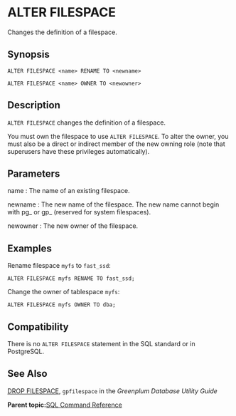 # ALTER FILESPACE 

Changes the definition of a filespace.

## Synopsis 

``` {#sql_command_synopsis}
ALTER FILESPACE <name> RENAME TO <newname>

ALTER FILESPACE <name> OWNER TO <newowner>
```

## Description 

`ALTER FILESPACE` changes the definition of a filespace.

You must own the filespace to use `ALTER FILESPACE`. To alter the owner, you must also be a direct or indirect member of the new owning role \(note that superusers have these privileges automatically\).

## Parameters 

name
:   The name of an existing filespace.

newname
:   The new name of the filespace. The new name cannot begin with pg\_ or gp\_ \(reserved for system filespaces\).

newowner
:   The new owner of the filespace.

## Examples 

Rename filespace `myfs` to `fast_ssd`:

```
ALTER FILESPACE myfs RENAME TO fast_ssd;
```

Change the owner of tablespace `myfs`:

```
ALTER FILESPACE myfs OWNER TO dba;
```

## Compatibility 

There is no `ALTER FILESPACE` statement in the SQL standard or in PostgreSQL.

## See Also 

[DROP FILESPACE](DROP_FILESPACE.html), `gpfilespace` in the *Greenplum Database Utility Guide*

**Parent topic:**[SQL Command Reference](../sql_commands/sql_ref.html)

